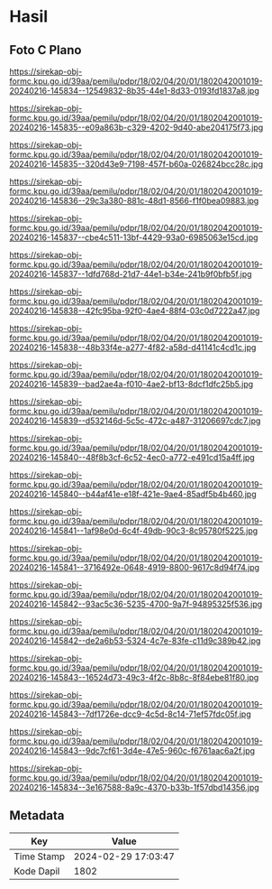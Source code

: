 # Hasil

## Foto C Plano

https://sirekap-obj-formc.kpu.go.id/39aa/pemilu/pdpr/18/02/04/20/01/1802042001019-20240216-145834--12549832-8b35-44e1-8d33-0193fd1837a8.jpg

https://sirekap-obj-formc.kpu.go.id/39aa/pemilu/pdpr/18/02/04/20/01/1802042001019-20240216-145835--e09a863b-c329-4202-9d40-abe204175f73.jpg

https://sirekap-obj-formc.kpu.go.id/39aa/pemilu/pdpr/18/02/04/20/01/1802042001019-20240216-145835--320d43e9-7198-457f-b60a-026824bcc28c.jpg

https://sirekap-obj-formc.kpu.go.id/39aa/pemilu/pdpr/18/02/04/20/01/1802042001019-20240216-145836--29c3a380-881c-48d1-8566-f1f0bea09883.jpg

https://sirekap-obj-formc.kpu.go.id/39aa/pemilu/pdpr/18/02/04/20/01/1802042001019-20240216-145837--cbe4c511-13bf-4429-93a0-6985063e15cd.jpg

https://sirekap-obj-formc.kpu.go.id/39aa/pemilu/pdpr/18/02/04/20/01/1802042001019-20240216-145837--1dfd768d-21d7-44e1-b34e-241b9f0bfb5f.jpg

https://sirekap-obj-formc.kpu.go.id/39aa/pemilu/pdpr/18/02/04/20/01/1802042001019-20240216-145838--42fc95ba-92f0-4ae4-88f4-03c0d7222a47.jpg

https://sirekap-obj-formc.kpu.go.id/39aa/pemilu/pdpr/18/02/04/20/01/1802042001019-20240216-145838--48b33f4e-a277-4f82-a58d-d41141c4cd1c.jpg

https://sirekap-obj-formc.kpu.go.id/39aa/pemilu/pdpr/18/02/04/20/01/1802042001019-20240216-145839--bad2ae4a-f010-4ae2-bf13-8dcf1dfc25b5.jpg

https://sirekap-obj-formc.kpu.go.id/39aa/pemilu/pdpr/18/02/04/20/01/1802042001019-20240216-145839--d532146d-5c5c-472c-a487-31206697cdc7.jpg

https://sirekap-obj-formc.kpu.go.id/39aa/pemilu/pdpr/18/02/04/20/01/1802042001019-20240216-145840--48f8b3cf-6c52-4ec0-a772-e491cd15a4ff.jpg

https://sirekap-obj-formc.kpu.go.id/39aa/pemilu/pdpr/18/02/04/20/01/1802042001019-20240216-145840--b44af41e-e18f-421e-9ae4-85adf5b4b460.jpg

https://sirekap-obj-formc.kpu.go.id/39aa/pemilu/pdpr/18/02/04/20/01/1802042001019-20240216-145841--1af98e0d-6c4f-49db-90c3-8c95780f5225.jpg

https://sirekap-obj-formc.kpu.go.id/39aa/pemilu/pdpr/18/02/04/20/01/1802042001019-20240216-145841--3716492e-0648-4919-8800-9617c8d94f74.jpg

https://sirekap-obj-formc.kpu.go.id/39aa/pemilu/pdpr/18/02/04/20/01/1802042001019-20240216-145842--93ac5c36-5235-4700-9a7f-94895325f536.jpg

https://sirekap-obj-formc.kpu.go.id/39aa/pemilu/pdpr/18/02/04/20/01/1802042001019-20240216-145842--de2a6b53-5324-4c7e-83fe-c11d9c389b42.jpg

https://sirekap-obj-formc.kpu.go.id/39aa/pemilu/pdpr/18/02/04/20/01/1802042001019-20240216-145843--16524d73-49c3-4f2c-8b8c-8f84ebe81f80.jpg

https://sirekap-obj-formc.kpu.go.id/39aa/pemilu/pdpr/18/02/04/20/01/1802042001019-20240216-145843--7df1726e-dcc9-4c5d-8c14-71ef57fdc05f.jpg

https://sirekap-obj-formc.kpu.go.id/39aa/pemilu/pdpr/18/02/04/20/01/1802042001019-20240216-145843--9dc7cf61-3d4e-47e5-960c-f6761aac6a2f.jpg

https://sirekap-obj-formc.kpu.go.id/39aa/pemilu/pdpr/18/02/04/20/01/1802042001019-20240216-145834--3e167588-8a9c-4370-b33b-1f57dbd14356.jpg


## Metadata

| Key        | Value               |
| ---------- | ------------------- |
| Time Stamp | 2024-02-29 17:03:47 |
| Kode Dapil | 1802                |



